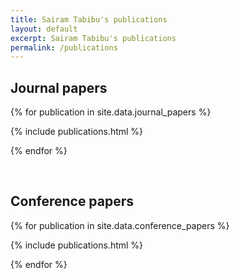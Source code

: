 ```yaml
---
title: Sairam Tabibu's publications
layout: default
excerpt: Sairam Tabibu's publications
permalink: /publications
---
```



## Journal papers

{% for publication in site.data.journal_papers %}

{% include publications.html %}

{% endfor %}

<p>&nbsp;</p>


## Conference papers

{% for publication in site.data.conference_papers %}

{% include publications.html %}

{% endfor %}

<p>&nbsp;</p>


<!-- <p>&nbsp;</p> -->






